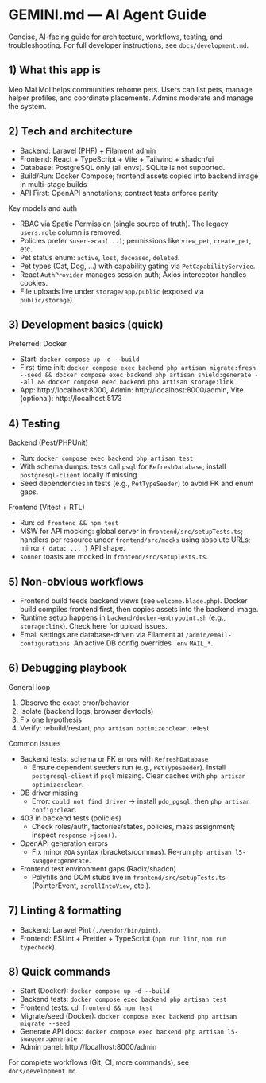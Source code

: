 # GEMINI.md — AI Agent Guide

Concise, AI-facing guide for architecture, workflows, testing, and troubleshooting. For full developer instructions, see `docs/development.md`.

## 1) What this app is

Meo Mai Moi helps communities rehome pets. Users can list pets, manage helper profiles, and coordinate placements. Admins moderate and manage the system.

## 2) Tech and architecture

- Backend: Laravel (PHP) + Filament admin
- Frontend: React + TypeScript + Vite + Tailwind + shadcn/ui
- Database: PostgreSQL only (all envs). SQLite is not supported.
- Build/Run: Docker Compose; frontend assets copied into backend image in multi-stage builds
- API First: OpenAPI annotations; contract tests enforce parity

Key models and auth
- RBAC via Spatie Permission (single source of truth). The legacy `users.role` column is removed.
- Policies prefer `$user->can(...)`; permissions like `view_pet`, `create_pet`, etc.
- Pet status enum: `active`, `lost`, `deceased`, `deleted`.
- Pet types (Cat, Dog, …) with capability gating via `PetCapabilityService`.
- React `AuthProvider` manages session auth; Axios interceptor handles cookies.
- File uploads live under `storage/app/public` (exposed via `public/storage`).
## 3) Development basics (quick)


Preferred: Docker
- Start: `docker compose up -d --build`
- First-time init: `docker compose exec backend php artisan migrate:fresh --seed && docker compose exec backend php artisan shield:generate --all && docker compose exec backend php artisan storage:link`
- App: http://localhost:8000, Admin: http://localhost:8000/admin, Vite (optional): http://localhost:5173

## 4) Testing

Backend (Pest/PHPUnit)
- Run: `docker compose exec backend php artisan test`
- With schema dumps: tests call `psql` for `RefreshDatabase`; install `postgresql-client` locally if missing.
- Seed dependencies in tests (e.g., `PetTypeSeeder`) to avoid FK and enum gaps.

Frontend (Vitest + RTL)
- Run: `cd frontend && npm test`
- MSW for API mocking: global server in `frontend/src/setupTests.ts`; handlers per resource under `frontend/src/mocks` using absolute URLs; mirror `{ data: ... }` API shape.
- `sonner` toasts are mocked in `frontend/src/setupTests.ts`.

## 5) Non-obvious workflows

- Frontend build feeds backend views (see `welcome.blade.php`). Docker build compiles frontend first, then copies assets into the backend image.
- Runtime setup happens in `backend/docker-entrypoint.sh` (e.g., `storage:link`). Check here for upload issues.
- Email settings are database-driven via Filament at `/admin/email-configurations`. An active DB config overrides `.env` `MAIL_*`.

## 6) Debugging playbook
General loop
1) Observe the exact error/behavior
2) Isolate (backend logs, browser devtools)
3) Fix one hypothesis
4) Verify: rebuild/restart, `php artisan optimize:clear`, retest

Common issues
- Backend tests: schema or FK errors with `RefreshDatabase`
  - Ensure dependent seeders run (e.g., `PetTypeSeeder`). Install `postgresql-client` if `psql` missing. Clear caches with `php artisan optimize:clear`.
- DB driver missing
  - Error: `could not find driver` → install `pdo_pgsql`, then `php artisan config:clear`.
- 403 in backend tests (policies)
  - Check roles/auth, factories/states, policies, mass assignment; inspect `response->json()`.
- OpenAPI generation errors
  - Fix minor `@OA` syntax (brackets/commas). Re-run `php artisan l5-swagger:generate`.
- Frontend test environment gaps (Radix/shadcn)
  - Polyfills and DOM stubs live in `frontend/src/setupTests.ts` (PointerEvent, `scrollIntoView`, etc.).

## 7) Linting & formatting

- Backend: Laravel Pint (`./vendor/bin/pint`).
- Frontend: ESLint + Prettier + TypeScript (`npm run lint`, `npm run typecheck`).

## 8) Quick commands

- Start (Docker): `docker compose up -d --build`
- Backend tests: `docker compose exec backend php artisan test`
- Frontend tests: `cd frontend && npm test`
- Migrate/seed (Docker): `docker compose exec backend php artisan migrate --seed`
- Generate API docs: `docker compose exec backend php artisan l5-swagger:generate`
- Admin panel: http://localhost:8000/admin

For complete workflows (Git, CI, more commands), see `docs/development.md`.